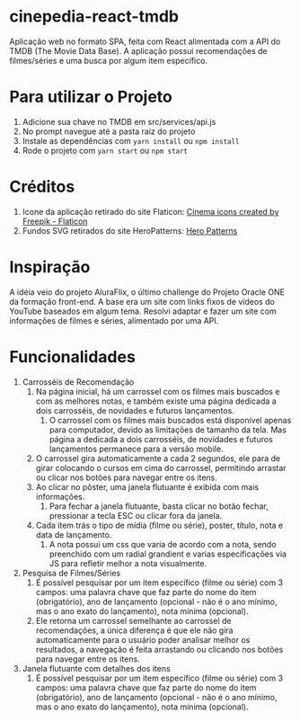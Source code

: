 # cinepedia-react-tmdb
Aplicação web no formato SPA, feita com React alimentada com a API do TMDB (The Movie Data Base). A aplicação possui recomendações de filmes/séries e uma busca por algum item específico.

# Para utilizar o Projeto
1. Adicione sua chave no TMDB em src/services/api.js
2. No prompt navegue até a pasta raiz do projeto
3. Instale as dependências com `yarn install` ou `npm install`
4. Rode o projeto com `yarn start` ou `npm start`

# Créditos
1. Icone da aplicação retirado do site Flaticon: <a href="https://www.flaticon.com/free-icons/cinema" title="cinema icons">Cinema icons created by Freepik - Flaticon</a>
2. Fundos SVG retirados do site HeroPatterns: [Hero Patterns](https://heropatterns.com)

# Inspiração
A idéia veio do projeto AluraFlix, o último challenge do Projeto Oracle ONE da formação front-end.
A base era um site com links fixos de vídeos do YouTube baseados em algum tema.
Resolvi adaptar e fazer um site com informações de filmes e séries, alimentado por uma API.

# Funcionalidades

1. Carrosséis de Recomendação
    1. Na página inicial, há um carrossel com os filmes mais buscados e com as melhores notas, e também existe uma página dedicada a dois carrosséis, de novidades e futuros lançamentos.
        1. O carrossel com os filmes mais buscados está disponível apenas para computador, devido as limitações de tamanho da tela. Mas página a dedicada a dois carrosséis, de novidades e futuros lançamentos permanece para a versão mobile.
    3. O carrossel gira automaticamente a cada 2 segundos, ele para de girar colocando o cursos em cima do carrossel, permitindo arrastar ou clicar nos botões para navegar entre os itens.
    4. Ao clicar no pôster, uma janela flutuante é exibida com mais informações.
        1. Para fechar a janela flutuante, basta clicar no botão fechar, pressionar a tecla ESC ou clicar fora da janela.
    5. Cada item trás o tipo de mídia (filme ou série), poster, título, nota e data de lançamento.
        1. A nota possui um css que varia de acordo com a nota, sendo preenchido com um radial grandient e varias especificações via JS para refletir melhor a nota visualmente.
2. Pesquisa de Filmes/Séries
     1. É possível pesquisar por um item específico (filme ou série) com 3 campos: uma palavra chave que faz parte do nome do item (obrigatório), ano de lançamento (opcional - não é o ano mínimo, mas o ano exato do lançamento), nota mínima (opcional).
     2. Ele retorna um carrossel semelhante ao carrossel de recomendações, a única diferença é que ele não gira automaticamente para o usuário poder analisar melhor os resultados, a navegação é feita arrastando ou clicando nos botões para navegar entre os itens.
3. Janela flutuante com detalhes dos itens
     1. É possível pesquisar por um item específico (filme ou série) com 3 campos: uma palavra chave que faz parte do nome do item (obrigatório), ano de lançamento (opcional - não é o ano mínimo, mas o ano exato do lançamento), nota mínima (opcional).

